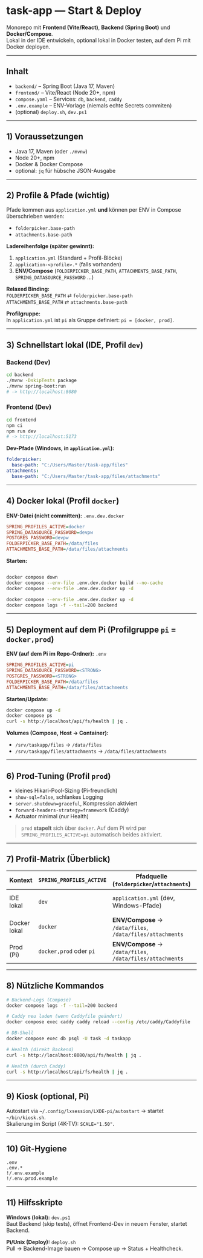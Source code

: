 # task-app — Start & Deploy

Monorepo mit **Frontend (Vite/React)**, **Backend (Spring Boot)** und **Docker/Compose**.  
Lokal in der IDE entwickeln, optional lokal in Docker testen, auf dem Pi mit Docker deployen.

---

## Inhalt

- `backend/` – Spring Boot (Java 17, Maven)
- `frontend/` – Vite/React (Node 20+, npm)
- `compose.yaml` – Services: `db`, `backend`, `caddy`
- `.env.example` – ENV-Vorlage (niemals echte Secrets commiten)
- (optional) `deploy.sh`, `dev.ps1`

---

## 1) Voraussetzungen

- Java 17, Maven (oder `./mvnw`)
- Node 20+, npm
- Docker & Docker Compose
- optional: `jq` für hübsche JSON-Ausgabe

---

## 2) Profile & Pfade (wichtig)

Pfade kommen aus `application.yml` **und** können per ENV in Compose überschrieben werden:

- `folderpicker.base-path`
- `attachments.base-path`

**Ladereihenfolge (später gewinnt):**
1. `application.yml` (Standard + Profil-Blöcke)
2. `application-<profile>.*` (falls vorhanden)
3. **ENV/Compose** (`FOLDERPICKER_BASE_PATH`, `ATTACHMENTS_BASE_PATH`, `SPRING_DATASOURCE_PASSWORD` …)

**Relaxed Binding:**  
`FOLDERPICKER_BASE_PATH` ⇄ `folderpicker.base-path`  
`ATTACHMENTS_BASE_PATH` ⇄ `attachments.base-path`

**Profilgruppe:**  
In `application.yml` ist `pi` als Gruppe definiert: `pi = [docker, prod]`.

---

## 3) Schnellstart lokal (IDE, Profil `dev`)

### Backend (Dev)
```bash
cd backend
./mvnw -DskipTests package
./mvnw spring-boot:run
# -> http://localhost:8080
```

### Frontend (Dev)
```bash
cd frontend
npm ci
npm run dev
# -> http://localhost:5173
```

**Dev-Pfade (Windows, in `application.yml`):**
```yaml
folderpicker:
  base-path: "C:/Users/Master/task-app/files"
attachments:
  base-path: "C:/Users/Master/task-app/files/attachments"
```

---

## 4) Docker lokal (Profil `docker`)

**ENV-Datei (nicht committen):** `.env.dev.docker`
```ini
SPRING_PROFILES_ACTIVE=docker
SPRING_DATASOURCE_PASSWORD=devpw
POSTGRES_PASSWORD=devpw
FOLDERPICKER_BASE_PATH=/data/files
ATTACHMENTS_BASE_PATH=/data/files/attachments
```

**Starten:**
```bash

docker compose down
docker compose --env-file .env.dev.docker build --no-cache
docker compose --env-file .env.dev.docker up -d

docker compose --env-file .env.dev.docker up -d
docker compose logs -f --tail=200 backend
```

---

## 5) Deployment auf dem Pi (Profilgruppe `pi` = `docker,prod`)

**ENV (auf dem Pi im Repo-Ordner):** `.env`
```ini
SPRING_PROFILES_ACTIVE=pi
SPRING_DATASOURCE_PASSWORD=<STRONG>
POSTGRES_PASSWORD=<STRONG>
FOLDERPICKER_BASE_PATH=/data/files
ATTACHMENTS_BASE_PATH=/data/files/attachments
```

**Starten/Update:**
```bash
docker compose up -d
docker compose ps
curl -s http://localhost/api/fs/health | jq .
```

**Volumes (Compose, Host → Container):**
- `/srv/taskapp/files` → `/data/files`
- `/srv/taskapp/files/attachments` → `/data/files/attachments`

---

## 6) Prod-Tuning (Profil `prod`)

- kleines Hikari-Pool-Sizing (Pi-freundlich)
- `show-sql=false`, schlankes Logging
- `server.shutdown=graceful`, Kompression aktiviert
- `forward-headers-strategy=framework` (Caddy)
- Actuator minimal (nur Health)

> `prod` **stapelt** sich über `docker`. Auf dem Pi wird per `SPRING_PROFILES_ACTIVE=pi` automatisch beides aktiviert.

---

## 7) Profil-Matrix (Überblick)

| Kontext        | `SPRING_PROFILES_ACTIVE` | Pfadquelle (`folderpicker`/`attachments`)                          | DB URL/User                                   | Passwörter            | FE API-Base | Reverse Proxy | Besonderheiten |
|----------------|---------------------------|---------------------------------------------------------------------|-----------------------------------------------|-----------------------|-------------|---------------|----------------|
| IDE lokal      | `dev`                     | `application.yml` (dev, Windows-Pfade)                              | `jdbc:postgresql://localhost:5432/taskapp` / `taskdb_admin` | IDE-ENV (z. B. `SPRING_DATASOURCE_PASSWORD`) | `http://localhost:8080` (dev) | –             | `show-sql=true`, ausführliches Logging |
| Docker lokal   | `docker`                  | **ENV/Compose** → `/data/files`, `/data/files/attachments`          | `jdbc:postgresql://db:5432/taskapp` / `task`  | `.env.dev.docker`     | `/api`      | Caddy (optional) | Prod-ähnlich ohne Prod-Tweaks |
| Prod (Pi)      | `docker,prod` oder `pi`   | **ENV/Compose** → `/data/files`, `/data/files/attachments`          | `jdbc:postgresql://db:5432/taskapp` / `task`  | `.env` am Pi          | `/api`      | Caddy         | Prod-Tweaks aktiv (s. o.) |

---

## 8) Nützliche Kommandos

```bash
# Backend-Logs (Compose)
docker compose logs -f --tail=200 backend

# Caddy neu laden (wenn Caddyfile geändert)
docker compose exec caddy caddy reload --config /etc/caddy/Caddyfile

# DB-Shell
docker compose exec db psql -U task -d taskapp

# Health (direkt Backend)
curl -s http://localhost:8080/api/fs/health | jq .

# Health (durch Caddy)
curl -s http://localhost/api/fs/health | jq .
```

---

## 9) Kiosk (optional, Pi)

Autostart via `~/.config/lxsession/LXDE-pi/autostart` → startet `~/bin/kiosk.sh`.  
Skalierung im Script (4K-TV): `SCALE="1.50"`.

---

## 10) Git-Hygiene

```
.env
.env.*
!/.env.example
!/.env.prod.example
```

---

## 11) Hilfsskripte

**Windows (lokal):** `dev.ps1`  
Baut Backend (skip tests), öffnet Frontend-Dev in neuem Fenster, startet Backend.

**Pi/Unix (Deploy):** `deploy.sh`  
Pull → Backend-Image bauen → Compose up → Status + Healthcheck.
